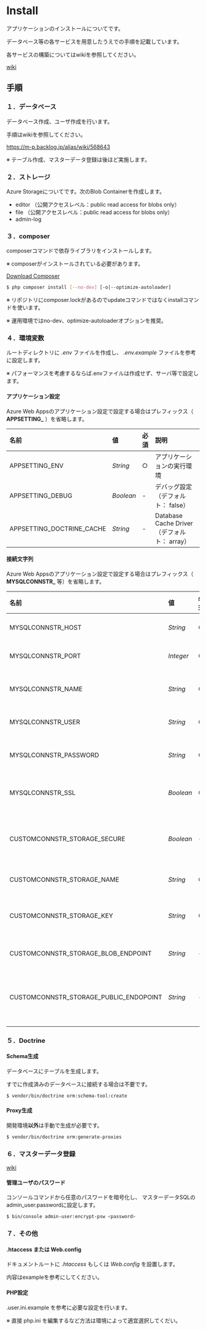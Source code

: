 # Install

アプリケーションのインストールについてです。

データベース等の各サービスを用意したうえでの手順を記載しています。

各サービスの構築についてはwikiを参照してください。

[wiki](https://m-p.backlog.jp/alias/wiki/508245)

## 手順

### １．データベース

データベース作成、ユーザ作成を行います。

手順はwikiを参照してください。

https://m-p.backlog.jp/alias/wiki/568643

※ テーブル作成、マスターデータ登録は後ほど実施します。

### ２．ストレージ

Azure Storageについてです。次のBlob Containerを作成します。

- editor （公開アクセスレベル：public read access for blobs only）
- file （公開アクセスレベル：public read access for blobs only）
- admin-log

### ３．composer

composerコマンドで依存ライブラリをインストールします。

※ composerがインストールされている必要があります。

[Download Composer](https://getcomposer.org/download/)

```sh
$ php composer install [--no-dev] [-o|--optimize-autoloader]
```

※ リポジトリにcomposer.lockがあるのでupdateコマンドではなくinstallコマンドを使います。

※ 運用環境ではno-dev、optimize-autoloaderオプションを推奨。

### ４．環境変数

ルートディレクトリに *.env* ファイルを作成し、 *.env.example* ファイルを参考に設定します。

※ パフォーマンスを考慮するならば.envファイルは作成せず、サーバ等で設定します。

#### アプリケーション設定

Azure Web Appsのアプリケーション設定で設定する場合はプレフィックス（ **APPSETTING_** ）を省略します。

|名前|値|必須|説明|
|:--|:--|:--|:--|
|APPSETTING_ENV|*String*|○|アプリケーションの実行環境|
|APPSETTING_DEBUG|*Boolean*|-|デバッグ設定（デフォルト： false）|
|APPSETTING_DOCTRINE_CACHE|*String*|-|Database Cache Driver（デフォルト： array）|

#### 接続文字列

Azure Web Appsのアプリケーション設定で設定する場合はプレフィックス（ **MYSQLCONNSTR_** 等）を省略します。

|名前|値|必須|説明|
|:--|:--|:--|:--|
|MYSQLCONNSTR_HOST|*String*|○|MySQLのホスト名|
|MYSQLCONNSTR_PORT|*Integer*|○|MySQLのポート番号|
|MYSQLCONNSTR_NAME|*String*|○|MySQLのデータベース名|
|MYSQLCONNSTR_USER|*String*|○|MySQLのユーザ名|
|MYSQLCONNSTR_PASSWORD|*String*|○|MySQLのユーザパスワード|
|MYSQLCONNSTR_SSL|*Boolean*|○|MySQLにSSL接続するか|
|CUSTOMCONNSTR_STORAGE_SECURE|*Boolean*|-|HTTPS接続するか。デフォルト: true|
|CUSTOMCONNSTR_STORAGE_NAME|*String*|○|Azure Storage名|
|CUSTOMCONNSTR_STORAGE_KEY|*String*|○|Azure Sotrageのアクセスキー|
|CUSTOMCONNSTR_STORAGE_BLOB_ENDPOINT|*String*|-|Blob エンドポイント|
|CUSTOMCONNSTR_STORAGE_PUBLIC_ENDOPOINT|*String*|-|パブリック アクセス エンドポイント|

### ５．Doctrine

#### Schema生成

データベースにテーブルを生成します。

すでに作成済みのデータベースに接続する場合は不要です。

```sh
$ vendor/bin/doctrine orm:schema-tool:create
```

#### Proxy生成

開発環境**以外**は手動で生成が必要です。

```sh
$ vendor/bin/doctrine orm:generate-proxies
```

### ６．マスターデータ登録

[wiki](https://m-p.backlog.jp/alias/wiki/568643)

#### 管理ユーザのパスワード

コンソールコマンドから任意のパスワードを暗号化し、
マスターデータSQLのadmin_user.passwordに設定します。

```sh
$ bin/console admin-user:encrypt-psw <password>
```

### ７．その他

#### .htaccess または Web.config
ドキュメントルートに *.htaccess* もしくは *Web.config* を設置します。

内容はexampleを参考にしてください。

#### PHP設定

.user.ini.example を参考に必要な設定を行います。

※ 直接 php.ini を編集するなど方法は環境によって適宜選択してくだい。
